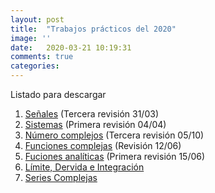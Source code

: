 ```yaml
---
layout: post
title:  "Trabajos prácticos del 2020"
image: ''
date:   2020-03-21 10:19:31
comments: true
categories: 
---
```


Listado para descargar

1. <a href="https://drive.google.com/open?id=1iX6nv0sYBAlPWupAtx7HZ2crc3HXfA9G" target="_blank">Señales</a> (Tercera revisión 31/03)
2. <a href="https://drive.google.com/open?id=1YpSHEPfzDdSc17LyqBRdGKclPM1auGuy" target="_blank">Sistemas</a> (Primera revisión 04/04)
3. <a href="https://drive.google.com/open?id=1TJF2cCeqypsboOm4JJ2FZ-9PpNJW3gpp" target="_blank">Número complejos</a> (Tercera revisión 05/10)
4. <a href="https://drive.google.com/file/d/1LsbqlWxSoyXOkHO4eRhmMdYN_DszWiLC/view?usp=sharing" target="_blank">Funciones complejas</a> (Revisión 12/06)
5. <a href="https://drive.google.com/file/d/1-SfhOHeNUMyWuzK81NLlUizcKyXLBATF/view?usp=sharing" target="_blank">Fuciones analíticas</a> (Primera revisión 15/06)
6. <a href="https://drive.google.com/file/d/1IsIRNOjAjt4yoUPK0fd64_FQQsKktF8l/view?usp=sharing" target="_blank">Límite, Dervida e Integración</a>
7. <a href="https://drive.google.com/file/d/1AZS6uV6GQYMDjQByazfV2UJlQjaEKZXv/view?usp=sharing" target="_blank">Series Complejas</a>
